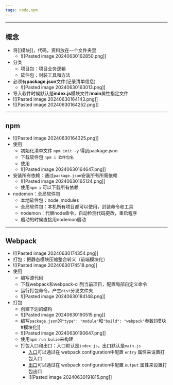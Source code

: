 ```yaml
---
tags: node,npm
---
```


---

## 概念

 - 将[[模块]]，代码，资料放在一个文件夹里
	 - ![[Pasted image 20240630162850.png]]
 - 分类
	 - 项目包：项目业务逻辑
	 - 软件包：封装工具和方法
 - 必须有**package.json**文件(记录清单信息)
	 - ![[Pasted image 20240630163013.png]]
 - 导入软件时候默认是**index.js**模块文件/**main**属性指定文件
 - ![[Pasted image 20240630164143.png]]
 - ![[Pasted image 20240630164252.png]]

---

## npm

 - ![[Pasted image 20240630164325.png]]
 - 使用
	 - 初始化清单文件 `npm init -y` 得到package.json
	 - 下载软件包 `npm i 软件包名`
	 - 使用
	 - ![[Pasted image 20240630164647.png]]
 - 安装所有依赖：通过`package.json`安装所有所需依赖
	 - ![[Pasted image 20240630165124.png]]
	 - 使用`npm i` 可以下载所有依赖
 - nodemon：全局软件包
	 - 本地软件包：node_modules
	 - 全局软件包：本机所有项目都可以使用，封装命令和工具
	 - nodemon：代替node命令，自动检测代码更改，重启程序
	 - 启动的时候直接用nodemon启动

---

## Webpack

 - ![[Pasted image 20240630174354.png]]
 - 打包：把静态模块压缩整合转义（前端模块化）
 - ![[Pasted image 20240630174518.png]]
 - 使用
	 - 编写源代码
	 - 下载webpack和webpack-cli到当前项目，配置局部自定义命令
	 - 运行打包命令，产生`dist`分发文件夹
	 - ![[Pasted image 20240630184148.png]]
 - 打包
	 - 创建下边的结构
	 - ![[Pasted image 20240630190515.png]]
	 - 编写`package.json`的`"type": "module"`和`"build": "webpack"`参数[[模块#模块化]]
	 - ![[Pasted image 20240630190647.png]]
	 - 使用`npm run bulie`来构建
	 - 打包入口和出口：入口默认是`index.js`，出口默认是`main.js`
		 - [入口](https://www.webpackjs.com/concepts/#entry)可以通过在 webpack configuration中配置 `entry` 属性来设置打包入口
		 - [出口](https://www.webpackjs.com/concepts/#output)可以通过在 webpack configuration中配置 `output` 属性来设置打包出口
		 - ![[Pasted image 20240630191815.png]]